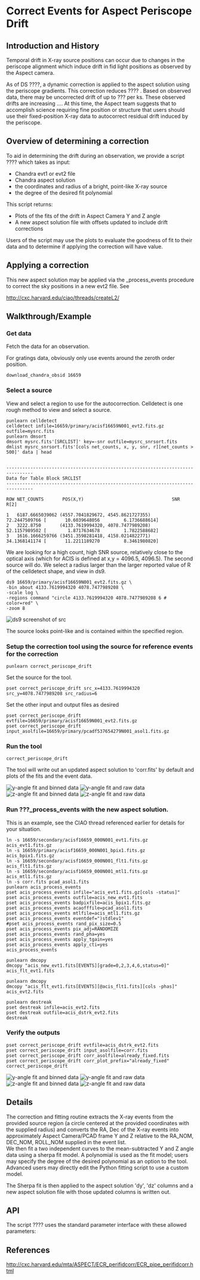 # Correct Events for Aspect Periscope Drift

## Introduction and History

Temporal drift in X-ray source positions can occur due to changes in the periscope
alignment which induce drift in fid light positions as observed by the Aspect camera.

As of DS ????, a dynamic correction is applied to the aspect solution using the periscope
gradients.  This correction reduces ???? .  Based on observed data, there may be
uncorrected drift of up to ??? per ks.  These observed drifts are increasing ....
At this time, the Aspect team suggests that to accomplish
science requiring fine position or structure that users should use their fixed-position X-ray data to
autocorrect residual drift induced by the periscope.

## Overview of determining a correction

To aid in determining the drift during an observation, we provide a script ???? which takes as input:

 * Chandra evt1 or evt2 file
 * Chandra aspect solution
 * the coordinates and radius of a bright, point-like X-ray source
 * the degree of the desired fit polynomial

This script returns:

 * Plots of the fits of the drift in Aspect Camera Y and Z angle
 * A new aspect solution file with offsets updated to include drift corrections

Users of the script may use the plots to evaluate the goodness of fit to their data and to
determine if applying the correction will have value.


## Applying a correction

This new aspect solution may be applied via the _process_events procedure to correct the
sky positions in a new evt2 file.  See

http://cxc.harvard.edu/ciao/threads/createL2/

## Walkthrough/Example

### Get data

Fetch the data for an observation.

For gratings data, obviously only use events around the zeroth order position.

    download_chandra_obsid 16659

### Select a source

View and select a region to use for the autocorrection. Celldetect is one rough method to view and select a source.

    punlearn celldetect
    celldetect infile=16659/primary/acisf16659N001_evt2.fits.gz outfile=mysrc.fits
    punlearn dmsort
    dmsort mysrc.fits'[SRCLIST]' key=-snr outfile=mysrc_snrsort.fits
    dmlist mysrc_snrsort.fits'[cols net_counts, x, y, snr, r][net_counts > 500]' data | head


    --------------------------------------------------------------------------------
    Data for Table Block SRCLIST
    --------------------------------------------------------------------------------

    ROW NET_COUNTS       POS(X,Y)                                 SNR  R[2]

    1   6187.6665039062 (4557.7041829672, 4545.8621727355)
    72.2447509766 [       10.6039648056         6.1736688614]
    2   3222.8750       (4133.7619994320, 4078.7477989208)
    52.1157989502 [        1.8717634678         1.7822588682]
    3   1616.1666259766 (3451.3598281418, 4158.0214822771)
    34.1368141174 [       11.2211189270         8.3461980820]


We are looking for a high count, high SNR source, relatively close to the optical axis (which for ACIS is
defined at x,y = 4096.5, 4096.5).  The second source will do.  We select a radius larger
than the larger reported value of R of the celldetect shape, and view in ds9.

    ds9 16659/primary/acisf16659N001_evt2.fits.gz \
    -bin about 4133.7619994320 4078.7477989208 \
    -scale log \
    -regions command "circle 4133.7619994320 4078.7477989208 6 # color=red" \
    -zoom 8

![ds9 screenshot of src](ds9_src.png)

The source looks point-like and is contained within the specified region.

### Setup the correction tool using the source for reference events for the correction

    punlearn correct_periscope_drift

Set the source for the tool.

    pset correct_periscope_drift src_x=4133.7619994320 src_y=4078.7477989208 src_radius=6

Set the other input and output files as desired

    pset correct_periscope_drift evtfile=16659/primary/acisf16659N001_evt2.fits.gz
    pset correct_periscope_drift input_asolfile=16659/primary/pcadf537654279N001_asol1.fits.gz

### Run the tool

    correct_periscope_drift

The tool will write out an updated aspect solution to 'corr.fits' by default and plots of
the fits and the event data.

![y-angle fit and binned data](corr_fit_yag.png)
![y-angle fit and raw data](corr_data_yag.png)
![z-angle fit and binned data](corr_fit_zag.png)
![z-angle fit and raw data](corr_data_zag.png)

### Run ???_process_events with the new aspect solution.

This is an example, see the CIAO thread referenced earlier for details for your situation.

    ln -s 16659/secondary/acisf16659_000N001_evt1.fits.gz acis_evt1.fits.gz
    ln -s 16659/primary/acisf16659_000N001_bpix1.fits.gz acis_bpix1.fits.gz
    ln -s 16659/secondary/acisf16659_000N001_flt1.fits.gz acis_flt1.fits.gz
    ln -s 16659/secondary/acisf16659_000N001_mtl1.fits.gz acis_mtl1.fits.gz
    ln -s corr.fits pcad_asol1.fits
    punlearn acis_process_events
    pset acis_process_events infile="acis_evt1.fits.gz[cols -status]"
    pset acis_process_events outfile=acis_new_evt1.fits
    pset acis_process_events badpixfile=acis_bpix1.fits.gz
    pset acis_process_events acaofffile=pcad_asol1.fits
    pset acis_process_events mtlfile=acis_mtl1.fits.gz
    pset acis_process_events eventdef=")stdlev1"
    #pset acis_process_events rand_pix_size=0.5
    pset acis_process_events pix_adj=RANDOMIZE
    pset acis_process_events rand_pha=yes
    pset acis_process_events apply_tgain=yes
    pset acis_process_events apply_cti=yes
    acis_process_events

    punlearn dmcopy
    dmcopy "acis_new_evt1.fits[EVENTS][grade=0,2,3,4,6,status=0]"  acis_flt_evt1.fits

    punlearn dmcopy
    dmcopy "acis_flt_evt1.fits[EVENTS][@acis_flt1.fits][cols -phas]" acis_evt2.fits

    punlearn destreak
    pset destreak infile=acis_evt2.fits
    pset destreak outfile=acis_dstrk_evt2.fits
    destreak

### Verify the outputs

    pset correct_periscope_drift evtfile=acis_dstrk_evt2.fits
    pset correct_periscope_drift input_asolfile=corr.fits
    pset correct_periscope_drift corr_asolfile=already_fixed.fits
    pset correct_periscope_drift corr_plot_prefix="already_fixed"
    correct_periscope_drift

![y-angle fit and binned data](already_fixed_fit_yag.png)
![y-angle fit and raw data](already_fixed_data_yag.png)
![z-angle fit and binned data](already_fixed_fit_zag.png)
![z-angle fit and raw data](already_fixed_data_zag.png)


## Details


The correction and fitting routine extracts the X-ray events from the provided source
region (a circle centered at the provided coordinates with the supplied radius) and converts
the RA, Dec of the X-ray events into approximately Aspect Camera/PCAD frame Y and Z
relative to the RA_NOM, DEC_NOM, ROLL_NOM supplied in the event list.  
We then fit a two independent curves to the mean-subtracted Y and Z angle data using a sherpa fit model.
A polynomial is used as the fit model; users may specify the degree of the desired
polynomial as an option to the tool. Advanced users may directly edit the Python fitting script to use a custom
model.

The Sherpa fit is then applied to the aspect solution 'dy', 'dz' columns and a new aspect
solution file with those updated columns is written out.

## API

The script ???? uses the standard parameter interface with these allowed parameters:





## References

http://cxc.harvard.edu/mta/ASPECT/ECR_perifidcorr/ECR_pipe_perifidcorr.html
